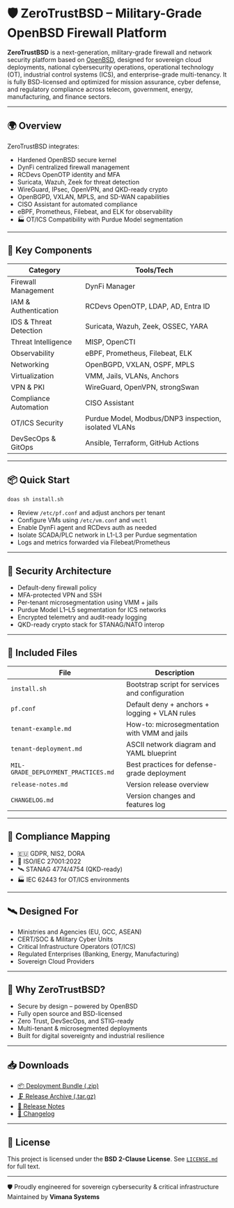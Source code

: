 # 🛡️ ZeroTrustBSD – Military-Grade OpenBSD Firewall Platform

**ZeroTrustBSD** is a next-generation, military-grade firewall and network security platform based on [OpenBSD](https://www.openbsd.org), designed for sovereign cloud deployments, national cybersecurity operations, operational technology (OT), industrial control systems (ICS), and enterprise-grade multi-tenancy. It is fully BSD-licensed and optimized for mission assurance, cyber defense, and regulatory compliance across telecom, government, energy, manufacturing, and finance sectors.

---

## 🌍 Overview

ZeroTrustBSD integrates:
- Hardened OpenBSD secure kernel
- DynFi centralized firewall management
- RCDevs OpenOTP identity and MFA
- Suricata, Wazuh, Zeek for threat detection
- WireGuard, IPsec, OpenVPN, and QKD-ready crypto
- OpenBGPD, VXLAN, MPLS, and SD-WAN capabilities
- CISO Assistant for automated compliance
- eBPF, Prometheus, Filebeat, and ELK for observability
- 🏭 OT/ICS Compatibility with Purdue Model segmentation

---

## 🧱 Key Components

| Category               | Tools/Tech                          |
|------------------------|-------------------------------------|
| Firewall Management    | DynFi Manager                       |
| IAM & Authentication   | RCDevs OpenOTP, LDAP, AD, Entra ID  |
| IDS & Threat Detection | Suricata, Wazuh, Zeek, OSSEC, YARA  |
| Threat Intelligence    | MISP, OpenCTI                       |
| Observability          | eBPF, Prometheus, Filebeat, ELK     |
| Networking             | OpenBGPD, VXLAN, OSPF, MPLS         |
| Virtualization         | VMM, Jails, VLANs, Anchors          |
| VPN & PKI              | WireGuard, OpenVPN, strongSwan      |
| Compliance Automation  | CISO Assistant                      |
| OT/ICS Security        | Purdue Model, Modbus/DNP3 inspection, isolated VLANs |
| DevSecOps & GitOps     | Ansible, Terraform, GitHub Actions  |

---

## 📦 Quick Start

```sh
doas sh install.sh
```

- Review `/etc/pf.conf` and adjust anchors per tenant
- Configure VMs using `/etc/vm.conf` and `vmctl`
- Enable DynFi agent and RCDevs auth as needed
- Isolate SCADA/PLC network in L1-L3 per Purdue segmentation
- Logs and metrics forwarded via Filebeat/Prometheus

---

## 🔐 Security Architecture

- Default-deny firewall policy
- MFA-protected VPN and SSH
- Per-tenant microsegmentation using VMM + jails
- Purdue Model L1–L5 segmentation for ICS networks
- Encrypted telemetry and audit-ready logging
- QKD-ready crypto stack for STANAG/NATO interop

---

## 📁 Included Files

| File                           | Description |
|--------------------------------|-------------|
| `install.sh`                   | Bootstrap script for services and configuration |
| `pf.conf`                      | Default deny + anchors + logging + VLAN rules |
| `tenant-example.md`            | How-to: microsegmentation with VMM and jails |
| `tenant-deployment.md`        | ASCII network diagram and YAML blueprint |
| `MIL-GRADE_DEPLOYMENT_PRACTICES.md` | Best practices for defense-grade deployment |
| `release-notes.md`             | Version release overview |
| `CHANGELOG.md`                 | Version changes and features log |

---

## 📜 Compliance Mapping

- 🇪🇺 GDPR, NIS2, DORA
- 📘 ISO/IEC 27001:2022
- 🛰️ STANAG 4774/4754 (QKD-ready)
- 🏭 IEC 62443 for OT/ICS environments

---

## 🛰️ Designed For

- Ministries and Agencies (EU, GCC, ASEAN)
- CERT/SOC & Military Cyber Units
- Critical Infrastructure Operators (OT/ICS)
- Regulated Enterprises (Banking, Energy, Manufacturing)
- Sovereign Cloud Providers

---

## 🧠 Why ZeroTrustBSD?

- Secure by design – powered by OpenBSD
- Fully open source and BSD-licensed
- Zero Trust, DevSecOps, and STIG-ready
- Multi-tenant & microsegmented deployments
- Built for digital sovereignty and industrial resilience

---

## 📥 Downloads

- [📦 Deployment Bundle (.zip)](./ZeroTrustBSD-Tenant-Bundle.zip)
- [🗜️ Release Archive (.tar.gz)](./ZeroTrustBSD-Tenant-Bundle.tar.gz)
- [📄 Release Notes](./release-notes.md)
- [📝 Changelog](./CHANGELOG.md)

---

## 📘 License

This project is licensed under the **BSD 2-Clause License**. See [`LICENSE.md`](./LICENSE.md) for full text.

---

🛡️ Proudly engineered for sovereign cybersecurity & critical infrastructure  
Maintained by **Vimana Systems**
